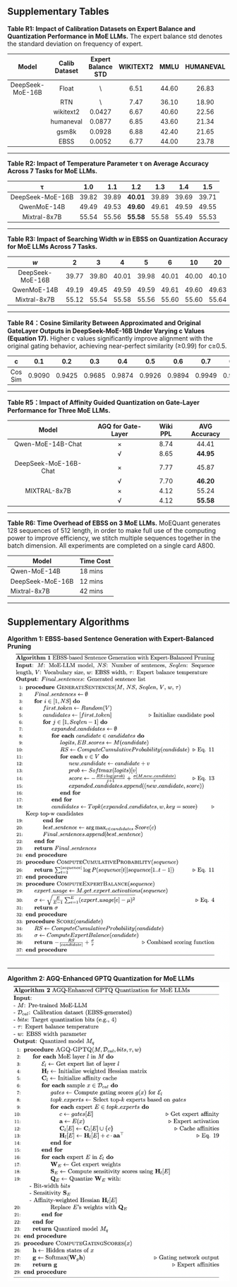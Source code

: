 ## Supplementary Tables

**Table R1: Impact of Calibration Datasets on Expert Balance and Quantization Performance in MoE LLMs.** The expert balance std denotes the standard deviation on frequency of expert.

| Model | Calib Dataset | Expert Balance STD  | WIKITEXT2 | MMLU | HUMANEVAL | GSM8K | BOOLQ| HELLASWAG | OPENBOOKQA | MATHQA | AVG Accuracy | 
| :--------------: | :---: | :---: | :---: | :---: | :---: | :---: | :---: | :---: | :---: | :---: | :---: |
| DeepSeek-MoE-16B | Float |   \    | 6.51 | 44.60 | 26.83 | 20.16 | 72.72|58.06|32.20|31.49|40.86|
|                  | RTN   |   \    | 7.47 | 36.10 | 18.90 | 10.54 |70.21|55.76|30.60|28.87|35.85|
|                  | wikitext2 | 0.0427 | 6.67 | 40.60 | 22.56 | 19.18 | 72.17|57.03|30.60|30.95|39.01|
|                  | humaneval | 0.0877 | 6.85 | 43.60 | 21.34 | 15.39 | 73.79|56.91|30.80|30.48|38.90|
|                  | gsm8k     | 0.0928 | 6.88 | 42.40 | 21.65 | 16.59 | 73.57|57.01|30.20|30.72|38.88|
|                  | EBSS      | 0.0052 | 6.77 | 44.00 | 23.78 | 18.19 | 73.24|57.21|31.80|30.92|**39.87**|


---

**Table R2:  Impact of Temperature Parameter τ on Average Accuracy Across 7 Tasks for MoE LLMs.**

|        τ         |  1.0  |  1.1  |  1.2  |  1.3  |  1.4  |  1.5  |
| :--------------: | :---: | :---: | :---: | :---: | :---: | :---: |
| DeepSeek-MoE-16B | 39.82 | 39.89 | **40.01** | 39.89 | 39.69 | 39.71 |
|   QwenMoE-14B    | 49.49 | 49.53 | **49.60** | 49.61 | 49.59 | 49.55 |
|   Mixtral-8x7B   | 55.54 | 55.56 | **55.58** | 55.58 | 55.49 | 55.53 |

---

**Table R3: Impact of Searching Width $w$ in EBSS on Quantization Accuracy for MoE LLMs Across 7 Tasks.** 

|       $w$        |   2   |   3   |   4   |   5   |   6   |  10   | 20    |
| :--------------: | :---: | :---: | :---: | :---: | :---: | :---: | ----- |
| DeepSeek-MoE-16B | 39.77 | 39.80 | 40.01 | 39.98 | 40.01 | 40.00 | 40.10 |
|   QwenMoE-14B    | 49.19 | 49.45 | 49.59 | 49.59 | 49.61 | 49.60 | 49.63 |
|   Mixtral-8x7B   | 55.12 | 55.54 | 55.58 | 55.56 | 55.60 | 55.60 | 55.64 |

---

**Table R4：Cosine Similarity Between Approximated and Original GateLayer Outputs in DeepSeek-MoE-16B Under Varying c Values (Equation 17).** Higher c values significantly improve alignment with the original gating behavior, achieving near-perfect similarity (≥0.99) for c≥0.5. 

|    c    |  0.1   |  0.2   |  0.3   |  0.4   |  0.5   |  0.6   |  0.7   |  0.8   |  0.9   |
| :-----: | :----: | :----: | :----: | :----: | :----: | :----: | :----: | :----: | :----: |
| Cos Sim | 0.9090 | 0.9425 | 0.9685 | 0.9874 | 0.9926 | 0.9894 | 0.9949 | 0.9980 | 0.9996 |

---

**Table R5：Impact of Affinity Guided Quantization on Gate-Layer Performance for Three MoE LLMs.** 

|         Model         | AGQ for Gate-Layer | Wiki PPL | AVG Accuracy |
| :-------------------: | :----------------: | :------: | :------: |
|   Qwen-MoE-14B-Chat   |         ×          |   8.74   |  44.41   |
|                       |         √          |   8.65   |  **44.95**   |
| DeepSeek-MoE-16B-Chat |         ×          |   7.77   |  45.87   |
|                       |         √          |   7.70   |  **46.20**   |
|     MIXTRAL-8x7B      |         ×          |   4.12   |  55.24   |
|                       |         √          |   4.12   |  **55.58**   |

---

**Table R6: Time Overhead of EBSS on 3 MoE LLMs.** MoEQuant generates 128 sequences of 512 length, in order to make full use of the computing power to improve efficiency, we stitch multiple sequences together in the batch dimension. All experiments are completed on a single card A800.

| Model            | Time Cost |
| ---------------- | --------- |
| Qwen-MoE-14B     |   18 mins  |
| DeepSeek-MoE-16B |   12 mins  |
| Mixtral-8x7B     |   42 mins  |

---

## Supplementary Algorithms

**Algorithm 1: EBSS-based Sentence Generation with Expert-Balanced Pruning**
![](asserts/Algorithm_1_EBSS.png)

---

**Algorithm 2: AGQ-Enhanced GPTQ Quantization for MoE LLMs**
![](asserts/Algorithm_2_AGQ.png)
        


